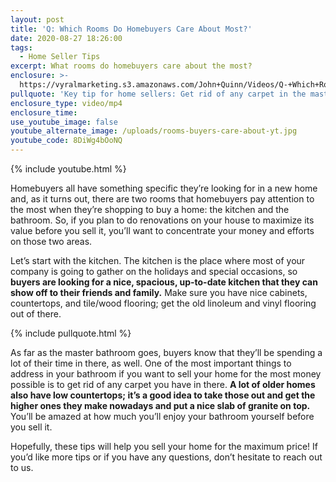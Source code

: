 ```yaml
---
layout: post
title: 'Q: Which Rooms Do Homebuyers Care About Most?'
date: 2020-08-27 18:26:00
tags:
  - Home Seller Tips
excerpt: What rooms do homebuyers care about the most?
enclosure: >-
  https://vyralmarketing.s3.amazonaws.com/John+Quinn/Videos/Q-+Which+Rooms+Do+Homebuyers+Care+About+Most_.mp4
pullquote: 'Key tip for home sellers: Get rid of any carpet in the master bathroom!'
enclosure_type: video/mp4
enclosure_time:
use_youtube_image: false
youtube_alternate_image: /uploads/rooms-buyers-care-about-yt.jpg
youtube_code: 8DiWg4bOoNQ
---
```


{% include youtube.html %}

Homebuyers all have something specific they’re looking for in a new home and, as it turns out, there are two rooms that homebuyers pay attention to the most when they’re shopping to buy a home: the kitchen and the bathroom. So, if you plan to do renovations on your house to maximize its value before you sell it, you’ll want to concentrate your money and efforts on those two areas.

Let’s start with the kitchen. The kitchen is the place where most of your company is going to gather on the holidays and special occasions, so **buyers are looking for a nice, spacious, up-to-date kitchen that they can show off to their friends and family.** Make sure you have nice cabinets, countertops, and tile/wood flooring; get the old linoleum and vinyl flooring out of there.

{% include pullquote.html %}

As far as the master bathroom goes, buyers know that they’ll be spending a lot of their time in there, as well. One of the most important things to address in your bathroom if you want to sell your home for the most money possible is to get rid of any carpet you have in there. **A lot of older homes also have low countertops; it’s a good idea to take those out and get the higher ones they make nowadays and put a nice slab of granite on top.** You’ll be amazed at how much you’ll enjoy your bathroom yourself before you sell it.

Hopefully, these tips will help you sell your home for the maximum price\! If you’d like more tips or if you have any questions, don’t hesitate to reach out to us.